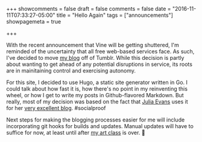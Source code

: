 +++
showcomments = false
draft = false
comments = false
date = "2016-11-11T07:33:27-05:00"
title = "Hello Again"
tags = ["announcements"] 
showpagemeta = true

+++

With the recent announcement that Vine will be getting shuttered, I'm reminded of the uncertainty that all free web-based services face. As such, I've decided to move [my blog](http://codeblocks.tumblr.com) off of Tumblr. While this decision is partly about wanting to get ahead of any potential disruptions in service, its roots are in mainitaining control and exercising autonomy.

For this site, I decided to use Hugo, a static site generator written in Go. I could talk about how fast it is, how there's no point in my reinventing this wheel, or how I get to write my posts in Github-flavored Markdown. But really, most of my decision was based on the fact that [Julia Evans](https://twitter.com/b0rk) uses it for her [very excellent blog](http://jvns.ca/). #socialproof

Next steps for making the blogging processes easier for me will include incorporating git hooks for builds and updates. Manual updates will have to suffice for now, at least until after [my art class](http://www.dadageek.com/) is over. 👋

